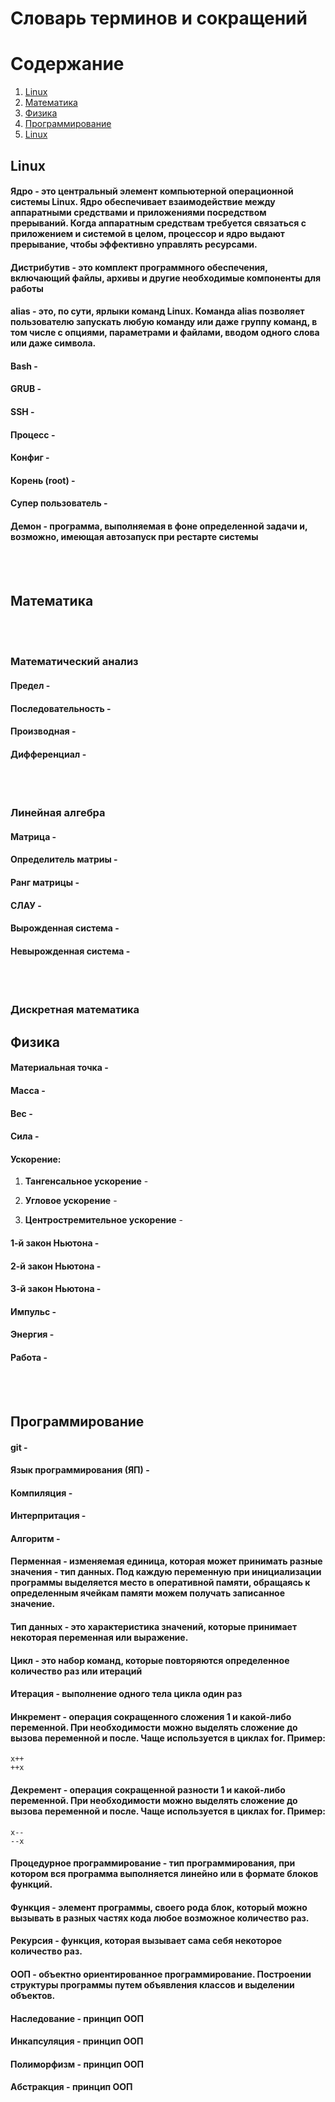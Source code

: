 # Словарь терминов и сокращений

# Содержание

1. [Linux](./Dictionary.md#linux)
2. [Математика](./Dictionary.md#linux)
3. [Физика](./Dictionary.md#linux)
4. [Программирование](./Dictionary.md#linux)
5. [Linux](./Dictionary.md#linux)


## **Linux**

#### **Ядро** - это центральный элемент компьютерной операционной системы Linux. Ядро обеспечивает взаимодействие между аппаратными средствами и приложениями посредством прерываний. Когда аппаратным средствам требуется связаться с приложением и системой в целом, процессор и ядро выдают прерывание, чтобы эффективно управлять ресурсами.

#### **Дистрибутив** - это комплект программного обеспечения, включающий файлы, архивы и другие необходимые компоненты для работы

#### **alias** - это, по сути, ярлыки команд Linux. Команда alias позволяет пользователю запускать любую команду или даже группу команд, в том числе с опциями, параметрами и файлами, вводом одного слова или даже символа.

#### **Bash** -

#### **GRUB** -

#### **SSH** -

#### **Процесс** -

#### **Конфиг** - 

#### **Корень (root)** -

#### **Супер пользователь** -


#### **Демон** - программа, выполняемая в фоне определенной задачи и, возможно, имеющая автозапуск при рестарте системы

<br><br>

## **Математика**

<br><br>

### Математический анализ

#### **Предел** - 

#### **Последовательность** -

#### **Производная** -

#### **Дифференциал** - 

<br><br>


### Линейная алгебра

#### **Матрица** -

#### **Определитель матриы** - 

#### **Ранг матрицы** -

#### **СЛАУ** - 

#### **Вырожденная система** - 

#### **Невырожденная система** - 

<br><br>


### Дискретная математика


## **Физика**

#### **Материальная точка** -

#### **Масса** -

#### **Вес** - 

#### **Сила** -

#### **Ускорение**:
1. **Тангенсальное ускорение** - 
   
2. **Угловое ускорение** - 
   
3. **Центростремительное ускорение** - 
   

#### **1-й закон Ньютона** -

#### **2-й закон Ньютона** -

#### **3-й закон Ньютона** -

#### **Импульс** - 

#### **Энергия** -

#### **Работа** -


<br><br>

##  **Программирование**

#### **git** - 

#### **Язык программирования (ЯП)** - 
#### **Компиляция** - 
#### **Интерпритация** - 
#### **Алгоритм** - 


#### **Перменная** - изменяемая единица, которая может принимать разные значения - тип данных. Под каждую переменную при инициализации программы выделяется место в оперативной памяти, обращаясь к определенным ячейкам памяти можем получать записанное значение.
#### **Тип данных** - это характеристика значений, которые принимает некоторая переменная или выражение.
#### **Цикл** - это набор команд, которые повторяются определенное количество раз или итераций
#### **Итерация**  - выполнение одного тела цикла один раз

#### **Инкремент** - операция сокращенного сложения 1 и какой-либо переменной. При необходимости можно выделять сложение до вызова переменной и после. Чаще используется в циклах for. Пример:
```
x++
++x
```

#### **Декремент** - операция сокращенной разности 1 и какой-либо переменной. При необходимости можно выделять сложение до вызова переменной и после. Чаще используется в циклах for. Пример:
```
x--
--x
```

#### **Процедурное программирование** - тип программирования, при котором вся программа выполняется линейно или в формате блоков функций.
#### **Функция** - элемент программы, своего рода блок, который можно вызывать в разных частях кода любое возможное количество раз.
#### **Рекурсия** - функция, которая вызывает сама себя некоторое количество раз.

#### **ООП** - объектно ориентированное программирование. Построении структуры программы путем объявления классов и выделении объектов.
#### **Наследование** - принцип ООП
#### **Инкапсуляция** - принцип ООП
#### **Полиморфизм** - принцип ООП
#### **Абстракция** - принцип ООП





